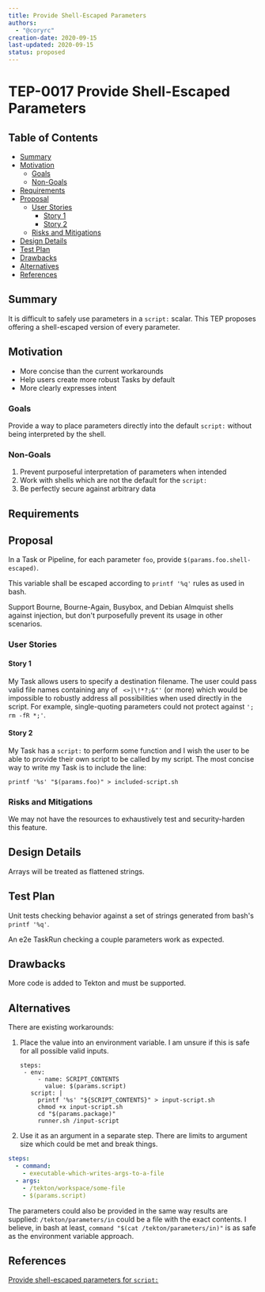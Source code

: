 ```yaml
---
title: Provide Shell-Escaped Parameters
authors:
  - "@coryrc"
creation-date: 2020-09-15
last-updated: 2020-09-15
status: proposed
---
```


# TEP-0017 Provide Shell-Escaped Parameters

## Table of Contents

<!-- toc -->
- [Summary](#summary)
- [Motivation](#motivation)
  - [Goals](#goals)
  - [Non-Goals](#non-goals)
- [Requirements](#requirements)
- [Proposal](#proposal)
  - [User Stories](#user-stories)
    - [Story 1](#story-1)
    - [Story 2](#story-2)
  - [Risks and Mitigations](#risks-and-mitigations)
- [Design Details](#design-details)
- [Test Plan](#test-plan)
- [Drawbacks](#drawbacks)
- [Alternatives](#alternatives)
- [References](#references)
<!-- /toc -->

## Summary

It is difficult to safely use parameters in a `script:` scalar. This TEP proposes
offering a shell-escaped version of every parameter.

## Motivation

- More concise than the current workarounds
- Help users create more robust Tasks by default
- More clearly expresses intent

### Goals

Provide a way to place parameters directly into the default `script:` without being
interpreted by the shell.

### Non-Goals

1. Prevent purposeful interpretation of parameters when intended
2. Work with shells which are not the default for the `script:`
3. Be perfectly secure against arbitrary data

## Requirements

## Proposal

In a Task or Pipeline, for each parameter `foo`, provide `$(params.foo.shell-escaped)`.

This variable shall be escaped according to `printf '%q'` rules as used in bash.

Support Bourne, Bourne-Again, Busybox, and Debian Almquist shells against
injection, but don't purposefully prevent its usage in other scenarios.

### User Stories

#### Story 1

My Task allows users to specify a destination filename. The user could pass
valid file names containing any of ` <>|\!*?;&"'` (or more) which would be
impossible to robustly address all possibilities when used directly in the
script. For example, single-quoting parameters could not protect against
`'; rm -fR *;'`.

#### Story 2

My Task has a `script:` to perform some function and I wish the user to be able
to provide their own script to be called by my script. The most concise way to
write my Task is to include the line:

```
printf '%s' "$(params.foo)" > included-script.sh
```

### Risks and Mitigations

We may not have the resources to exhaustively test and security-harden this feature.

## Design Details

Arrays will be treated as flattened strings.

## Test Plan

Unit tests checking behavior against a set of strings generated from bash's
`printf '%q'`.

An e2e TaskRun checking a couple parameters work as expected.

## Drawbacks

More code is added to Tekton and must be supported.

## Alternatives

There are existing workarounds:

1. Place the value into an environment variable. I am unsure if this is safe for
all possible valid inputs.

   ```
   steps:
    - env:
        - name: SCRIPT_CONTENTS
          value: $(params.script)
      script: |
        printf '%s' "${SCRIPT_CONTENTS}" > input-script.sh
        chmod +x input-script.sh
        cd "$(params.package)"
        runner.sh /input-script
   ```

2. Use it as an argument in a separate step. There are limits to argument size
which could be met and break things.

```yaml
steps:
  - command:
    - executable-which-writes-args-to-a-file
  - args:
    - /tekton/workspace/some-file
    - $(params.script)
```

The parameters could also be provided in the same way results are supplied:
`/tekton/parameters/in` could be a file with the exact contents. I believe, in
bash at least, `command "$(cat /tekton/parameters/in)"` is as safe as the
environment variable approach.

## References

[Provide shell-escaped parameters for `script:`](https://github.com/tektoncd/pipeline/issues/3226)
